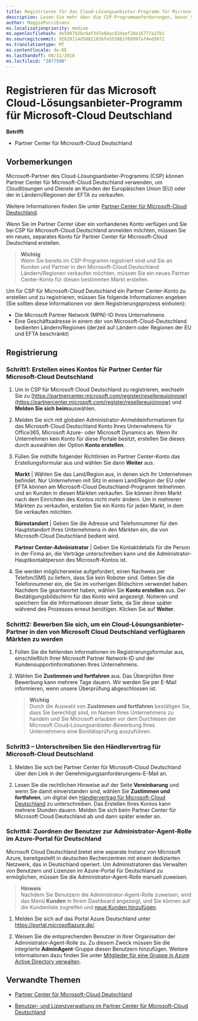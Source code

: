 ```yaml
---
title: Registrieren für das Cloud-Lösungsanbieter-Programm für Microsoft-Cloud Deutschland | Partner Center für Microsoft-Cloud Deutschland
description: Lesen Sie mehr über die CSP-Programmanforderungen, bevor Sie sich für das Microsoft Cloud Deutschland-Programm registrieren.
author: MaggiePucciEvans
ms.localizationpriority: medium
ms.openlocfilehash: de500792bc0af3d7e8dac82daef28e16777a27b1
ms.sourcegitcommit: 92629114d5081103bfe555081f69997af4ed56f2
ms.translationtype: MT
ms.contentlocale: de-DE
ms.lasthandoff: 08/31/2018
ms.locfileid: "2877500"
---
```

# <a name="enroll-in-the-cloud-solution-provider-program-for-microsoft-cloud-germany"></a>Registrieren für das Microsoft Cloud-Lösungsanbieter-Programm für Microsoft-Cloud Deutschland

**Betrifft**

-  Partner Center für Microsoft-Cloud Deutschland

## <a name="before-you-begin"></a>Vorbemerkungen

Microsoft-Partner des Cloud-Lösungsanbieter-Programms (CSP) können Partner Center für Microsoft-Cloud Deutschland verwenden, um Cloudlösungen und Dienste an Kunden der Europäischen Union (EU) oder der in Ländern/Regionen der EFTA zu verkaufen.

Weitere Informationen finden Sie unter [Partner Center für Microsoft-Cloud Deutschland](partner-center-for-microsoft-cloud-germany.md).

Wenn Sie im Partner Center über ein vorhandenes Konto verfügen und Sie bei CSP für Microsoft-Cloud Deutschland anmelden möchten, müssen Sie ein neues, separates Konto für Partner Center für Microsoft-Cloud Deutschland erstellen.

>**Wichtig**<br>
Wenn Sie bereits im CSP-Programm registriert sind und Sie an Kunden und Partner in den Microsoft-Cloud Deutschland Ländern/Regionen verkaufen möchten, müssen Sie ein neues Partner Center-Konto für diesen bestimmten Markt erstellen.  

Um für CSP für Microsoft-Cloud Deutschland ein Partner Center-Konto zu erstellen und zu registrieren, müssen Sie folgende Informationen angeben (Sie sollten diese Informationen vor dem Registrierungsprozess einholen):

-  Die Microsoft Partner Network (MPN)-ID Ihres Unternehmens 
-  Eine Geschäftsadresse in einem der von Microsoft-Cloud-Deutschland bedienten Ländern/Regionen (derzeit auf Ländern oder Regionen der EU und EFTA beschränkt) 

## <a name="how-to-enroll"></a>Registrierung 

### <a name="step-1---create-an-account-for-partner-center-for-microsoft-cloud-germany"></a>Schritt1: Erstellen eines Kontos für Partner Center für Microsoft-Cloud Deutschland 

1.  Um in CSP für Microsoft Cloud Deutschland zu registrieren, wechseln Sie zu [https://partnercenter.microsoft.com/register/resellereujoinnow](https://partnercenter.microsoft.com/register/resellereujoinnow) und **Melden Sie sich beim**auswählen. 

2.  Melden Sie sich mit globalen Administrator-Anmeldeinformationen für das Microsoft-Cloud Deutschland Konto Ihres Unternehmens für Office365, Microsoft Azure- oder Microsoft Dynamics an. Wenn Ihr Unternehmen kein Konto für diese Portale besitzt, erstellen Sie dieses durch auswählen der Option **Konto erstellen**.

3.  Füllen Sie mithilfe folgender Richtlinien im Partner Center-Konto das Erstellungsformular aus und wählen Sie dann **Weiter** aus.   

    **Markt** | Wählen Sie das Land/Region aus, in denen sich Ihr Unternehmen befindet. Nur Unternehmen mit Sitz in einem Land/Region der EU oder EFTA können am Microsoft-Cloud Deutschland-Programm teilnehmen und an Kunden in diesen Märkten verkaufen. Sie können Ihren Markt nach dem Einrichten des Kontos nicht mehr ändern. Um in mehreren Märkten zu verkaufen, erstellen Sie ein Konto für jeden Markt, in dem Sie verkaufen möchten.

    **Bürostandort** | Geben Sie die Adresse und Telefonnummer für den Hauptstandort Ihres Unternehmens in den Märkten ein, die von Microsoft-Cloud Deutschland bedient wird.

    **Partner Center-Administrator** | Geben Sie Kontaktdetails für die Person in der Firma an, die Verträge unterschreiben kann und die Administrator-Hauptkontaktperson des Microsoft-Kontos ist. 

4.  Sie werden möglicherweise aufgefordert, einen Nachweis per Telefon/SMS zu liefern, dass Sie kein Roboter sind. Geben Sie die Telefonnummer ein, die Sie im vorherigen Bildschirm verwendet haben. Nachdem Sie geantwortet haben, wählen Sie **Konto erstellen** aus. Der Bestätigungsbildschirm für das Konto wird angezeigt. Notieren und speichern Sie die Informationen dieser Seite, da Sie diese später während des Prozesses erneut benötigen. Klicken Sie auf **Weiter**.

### <a name="step-2---apply-to-become-a-cloud-solution-provider-partner-in-markets-served-by-microsoft-cloud-germany"></a>Schritt2: Bewerben Sie sich, um ein Cloud-Lösungsanbieter-Partner in den von Microsoft Cloud Deutschland verfügbaren Märkten zu werden 

1.  Füllen Sie die fehlenden Informationen im Registrierungsformular aus, einschließlich Ihrer Microsoft Partner Network-ID und der Kundensupportinformationen Ihres Unternehmens. 

2.  Wählen Sie **Zustimmen und fortfahren** aus. Das Überprüfen Ihrer Bewerbung kann mehrere Tage dauern. Wir werden Sie per E-Mail informieren, wenn unsere Überprüfung abgeschlossen ist.

    >**Wichtig**<br>
    Durch die Auswahl von **Zustimmen und fortfahren** bestätigen Sie, dass Sie berechtigt sind, im Namen Ihres Unternehmens zu handeln und Sie Microsoft erlauben vor dem Durchlesen der Microsoft Cloud-Lösungsanbieter-Bewerbung Ihres Unternehmens eine Bonitätsprüfung auszuführen.

### <a name="step-3---sign-the-reseller-agreement-for-microsoft-cloud-germany"></a>Schritt3 – Unterschreiben Sie den Händlervertrag für Microsoft-Cloud Deutschland 

1. Melden Sie sich bei Partner Center für Microsoft-Cloud Deutschland über den Link in der Genehmigungsanforderungens-E-Mail an. 

2. Lesen Sie die rechtlichen Hinweise auf der Seite **Vereinbarung** und wenn Sie damit einverstanden sind, wählen Sie **Zustimmen und fortfahren**, um digital den [Händlervertrag für Microsoft-Cloud Deutschland](https://go.microsoft.com/fwlink/p/?linkid=831385) zu unterschreiben. Das Erstellen Ihres Kontos kann mehrere Stunden dauern. Melden Sie sich beim Partner Center für Microsoft Cloud Deutschland ab und dann später wieder an.

### <a name="step-4---assign-users-to-the-admin-agent-role-in-the-azure-germany-portal"></a>Schritt4: Zuordnen der Benutzer zur Administrator-Agent-Rolle im Azure-Portal für Deutschland 

Microsoft Cloud Deutschland bietet eine separate Instanz von Microsoft Azure, bereitgestellt in deutschen Rechenzentren mit einem dedizierten Netzwerk, das in Deutschland operiert. Um Administratoren das Verwalten von Benutzern und Lizenzen im Azure-Portal für Deutschland zu ermöglichen, müssen Sie die Administrator-Agent-Rolle manuell zuweisen.

>**Hinweis**<br>
Nachdem Sie Benutzern die Administrator-Agent-Rolle zuweisen, wird das Menü **Kunden** in Ihrem Dashboard angezeigt, und Sie können auf die Kundenliste zugreifen und [neue Kunden hinzufügen](add-a-new-customer.md).   

1.  Melden Sie sich auf das Portal Azure Deutschland unter https://portal.microsoftazure.de/.

2.  Weisen Sie die entsprechenden Benutzer in Ihrer Organisation der Administrator-Agent-Rolle zu. Zu diesem Zweck müssen Sie die integrierte **AdminAgent**-Gruppe diesen Benutzern hinzufügen. Weitere Informationen dazu finden Sie unter [Mitglieder für eine Gruppe in Azure Active Directory verwalten](https://docs.microsoft.com/azure/active-directory/active-directory-groups-members-azure-portal).
 

## <a name="related-topics"></a>Verwandte Themen

-  [Partner Center für Microsoft-Cloud Deutschland](partner-center-for-microsoft-cloud-germany.md)

-  [Benutzer- und Lizenzverwaltung im Partner Center für Microsoft-Cloud Deutschland](user-management-in-partner-center-for-microsoft-cloud-germany.md)


